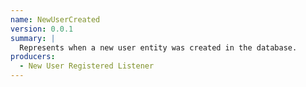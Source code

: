 ```yaml
---
name: NewUserCreated
version: 0.0.1
summary: |
  Represents when a new user entity was created in the database.
producers:
  - New User Registered Listener
---
```


<NodeGraph title="Consumer / Producer Diagram" />
